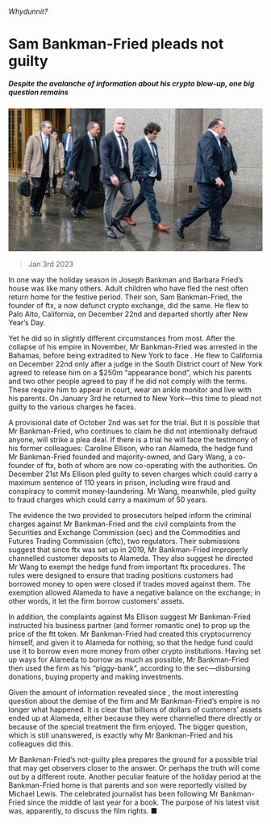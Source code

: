 ###### Whydunnit?

# Sam Bankman-Fried pleads not guilty 

##### Despite the avalanche of information about his crypto blow-up, one big question remains 

![image](images/20230107_FNP503.jpg) 

> Jan 3rd 2023 

In one way the holiday season in Joseph Bankman and Barbara Fried’s house was like many others. Adult children who have fled the nest often return home for the festive period. Their son, Sam Bankman-Fried, the founder of ftx, a now defunct crypto exchange, did the same. He flew to Palo Alto, California, on December 22nd and departed shortly after New Year’s Day.

Yet he did so in slightly different circumstances from most. After the collapse of his empire in November, Mr Bankman-Fried was arrested in the Bahamas, before being extradited to New York to face . He flew to California on December 22nd only after a judge in the South District court of New York agreed to release him on a $250m “appearance bond”, which his parents and two other people agreed to pay if he did not comply with the terms. These require him to appear in court, wear an ankle monitor and live with his parents. On January 3rd he returned to New York—this time to plead not guilty to the various charges he faces.

A provisional date of October 2nd was set for the trial. But it is possible that Mr Bankman-Fried, who continues to claim he did not intentionally defraud anyone, will strike a plea deal. If there is a trial he will face the testimony of his former colleagues: Caroline Ellison, who ran Alameda, the hedge fund Mr Bankman-Fried founded and majority-owned, and Gary Wang, a co-founder of ftx, both of whom are now co-operating with the authorities. On December 21st Ms Ellison pled guilty to seven charges which could carry a maximum sentence of 110 years in prison, including wire fraud and conspiracy to commit money-laundering. Mr Wang, meanwhile, pled guilty to fraud charges which could carry a maximum of 50 years.

The evidence the two provided to prosecutors helped inform the criminal charges against Mr Bankman-Fried and the civil complaints from the Securities and Exchange Commission (sec) and the Commodities and Futures Trading Commission (cftc), two regulators. Their submissions suggest that since ftx was set up in 2019, Mr Bankman-Fried improperly channelled customer deposits to Alameda. They also suggest he directed Mr Wang to exempt the hedge fund from important ftx procedures. The rules were designed to ensure that trading positions customers had borrowed money to open were closed if trades moved against them. The exemption allowed Alameda to have a negative balance on the exchange; in other words, it let the firm borrow customers’ assets.

In addition, the complaints against Ms Ellison suggest Mr Bankman-Fried instructed his business partner (and former romantic one) to prop up the price of the ftt token. Mr Bankman-Fried had created this cryptocurrency himself, and given it to Alameda for nothing, so that the hedge fund could use it to borrow even more money from other crypto institutions. Having set up ways for Alameda to borrow as much as possible, Mr Bankman-Fried then used the firm as his “piggy-bank”, according to the sec—disbursing donations, buying property and making investments. 

Given the amount of information revealed since , the most interesting question about the demise of the firm and Mr Bankman-Fried’s empire is no longer what happened. It is clear that billions of dollars of customers’ assets ended up at Alameda, either because they were channelled there directly or because of the special treatment the firm enjoyed. The bigger question, which is still unanswered, is exactly why Mr Bankman-Fried and his colleagues did this.

Mr Bankman-Fried’s not-guilty plea prepares the ground for a possible trial that may get observers closer to the answer. Or perhaps the truth will come out by a different route. Another peculiar feature of the holiday period at the Bankman-Fried home is that parents and son were reportedly visited by Michael Lewis. The celebrated journalist has been following Mr Bankman-Fried since the middle of last year for a book. The purpose of his latest visit was, apparently, to discuss the film rights. ■



